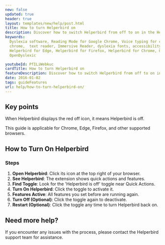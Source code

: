 ```yaml
---
new: false
updated: true
header: true
layout: templates/new/help/post.html
title: How to turn Helperbird on
description: Discover how to switch Helperbird from off to on in the Helperbird extension.
keywords:
  Dyslexia software, Reading Mode for Google Chrome, Voice typing for chrome, Text to speech for
  chrome,  text reader, Immersive Reader, dyslexia fonts, accessibility software, dyslexia software,
  Helperbird for Edge, Helperbird for Firefox, Helperbird for Chrome, Opendyslexic for Chrome,
  OpenDyslexic

youtubeId: PfILiWebkuc
cardTitle: How to turn Helperbird on
featureDescription: Discover how to switch Helperbird from off to on in the Helperbird extension.
date: 2016-01-02
tags: guideFeatures
url: help/how-to-turn-helperbird-on/
---
```


## Key points

When Helperbird displays the red off icon, it means Helperbird is off.

This guide is applicable for Chrome, Edge, Firefox, and other supported browsers.


## How to Turn On Helperbird

### Steps

1. **Open Helperbird**: Click its icon at the top right of your browser.
2. **See Helperbird**: The extension shows quick actions and features.
3. **Find Toggle**: Look for the 'Helperbird is off' toggle near Quick Actions.
4. **Turn On Helperbird**: Click the toggle to activate it.
5. **Features Active**: All features you set before are running again.
6. **Turn Off (Optional)**: Click the toggle again to deactivate.
7. **Restart (Optional)**: Click the toggle any time to turn Helperbird back on.


## Need more help?

If you encounter any issues with the process, please contact the Helperbird support team for assistance.


